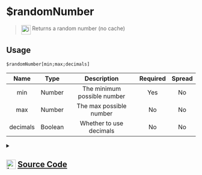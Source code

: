 # $randomNumber
> <img align="top" src="https://upload.wikimedia.org/wikipedia/commons/thumb/e/e4/Infobox_info_icon.svg/160px-Infobox_info_icon.svg.png?20150409153300" alt="image" width="25" height="auto"> Returns a random number (no cache)
## Usage
```
$randomNumber[min;max;decimals]
```
| Name | Type | Description | Required | Spread
| :---: | :---: | :---: | :---: | :---: |
min | Number | The minimum possible number | Yes | No
max | Number | The max possible number | No | No
decimals | Boolean | Whether to use decimals | No | No
<details>
<summary>
    
## <img align="top" src="https://cdn4.iconfinder.com/data/icons/iconsimple-logotypes/512/github-512.png" alt="image" width="25" height="auto">  [Source Code](https://github.com/tryforge/ForgeScript-V2/blob/main/src/native/randomNumber.ts)
    
</summary>
    
```ts
import { ArgType, NativeFunction, Return } from "../structures"

export default new NativeFunction({
    name: "$randomNumber",
    version: "1.0.0",
    description: "Returns a random number (no cache)",
    unwrap: true,
    brackets: true,
    args: [
        {
            name: "min",
            description: "The minimum possible number",
            rest: false,
            required: true,
            type: ArgType.Number,
        },
        {
            name: "max",
            description: "The max possible number",
            rest: false,
            type: ArgType.Number,
        },
        {
            name: "decimals",
            description: "Whether to use decimals",
            rest: false,
            type: ArgType.Boolean,
        },
    ],
    execute(_, [min, max, decimals]) {
        const rnd = max ? Math.random() * (max - min) + min : Math.random() * min
        return this.success(!decimals ? Math.floor(rnd) : rnd)
    },
})

```
    
</details>
